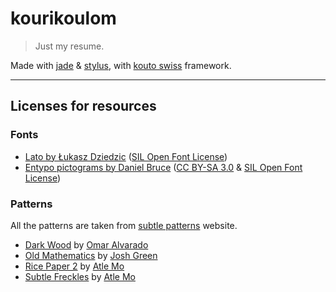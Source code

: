# kourikoulom

> Just my resume.

Made with [jade](https://github.com/visionmedia/jade) & [stylus](https://github.com/LearnBoost/stylus), with [kouto swiss](https://github.com/leny/kouto-swiss) framework.

* * *

## Licenses for resources

### Fonts

* [Lato by Łukasz Dziedzic](http://www.latofonts.com/lato-free-fonts/) ([SIL Open Font License](http://scripts.sil.org/OFL))
* [Entypo pictograms by Daniel Bruce](http://www.entypo.com) ([CC BY-SA 3.0](http://creativecommons.org/licenses/by-sa/3.0/) & [SIL Open Font License](http://scripts.sil.org/OFL))

### Patterns

All the patterns are taken from [subtle patterns](http://subtlepatterns.com) website.

* [Dark Wood](http://subtlepatterns.com/dark-wood/) by [Omar Alvarado](http://www.oaadesigns.com)
* [Old Mathematics](http://subtlepatterns.com/old-mathematics/) by [Josh Green](http://emailcoder.net)
* [Rice Paper 2](http://subtlepatterns.com/rice-paper-2/) by [Atle Mo](http://atlemo.com)
* [Subtle Freckles](http://subtlepatterns.com/subtle-freckles/) by [Atle Mo](http://atlemo.com)
